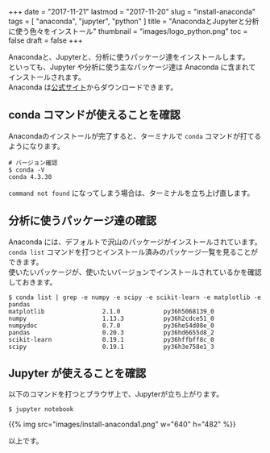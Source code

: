 +++
date = "2017-11-21"
lastmod = "2017-11-20"
slug = "install-anaconda"
tags = [
  "anaconda",
  "jupyter",
  "python"
]
title = "AnacondaとJupyterと分析に使う色々をインストール"
thumbnail = "images/logo_python.png"
toc = false
draft = false
+++

Anacondaと、Jupyterと、分析に使うパッケージ達をインストールします。  
といっても、Jupyter や分析に使う主なパッケージ達は Anaconda に含まれてインストールされます。  
Anaconda は[公式サイト](https://www.anaconda.com/)からダウンロードできます。

## conda コマンドが使えることを確認
Anacondaのインストールが完了すると、ターミナルで `conda` コマンドが打てるようになります。  


```
# バージョン確認
$ conda -V
conda 4.3.30
```

`command not found` になってしまう場合は、ターミナルを立ち上げ直します。

## 分析に使うパッケージ達の確認

Anaconda には、デフォルトで沢山のパッケージがインストールされています。  
`conda list` コマンドを打つとインストール済みのパッケージ一覧を見ることができます。  
使いたいパッケージが、使いたいバージョンでインストールされているかを確認しておきます。

```
$ conda list | grep -e numpy -e scipy -e scikit-learn -e matplotlib -e pandas
matplotlib                2.1.0            py36h5068139_0  
numpy                     1.13.3           py36h2cdce51_0  
numpydoc                  0.7.0            py36he54d08e_0  
pandas                    0.20.3           py36hd6655d8_2  
scikit-learn              0.19.1           py36hffbff8c_0  
scipy                     0.19.1           py36h3e758e1_3  
```


## Jupyter が使えることを確認
以下のコマンドを打つとブラウザ上で、Jupyterが立ち上がります。

```
$ jupyter notebook
```

{{% img src="images/install-anaconda1.png" w="640" h="482" %}}


以上です。
